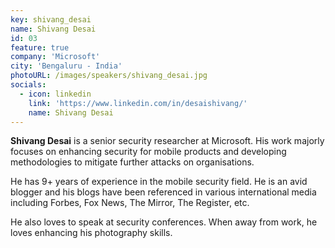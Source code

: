 ```yaml
---
key: shivang_desai
name: Shivang Desai
id: 03
feature: true
company: 'Microsoft'
city: 'Bengaluru - India'
photoURL: /images/speakers/shivang_desai.jpg
socials:
  - icon: linkedin
    link: 'https://www.linkedin.com/in/desaishivang/'
    name: Shivang Desai
---
```

**Shivang Desai** is a senior security researcher at Microsoft. His work majorly focuses on enhancing security for mobile products and developing methodologies to mitigate further attacks on organisations.

He has 9+ years of experience in the mobile security field. He is an avid blogger and his blogs have been referenced in various international media including Forbes, Fox News, The Mirror, The Register, etc. 

He also loves to speak at security conferences. When away from work, he loves enhancing his photography skills.